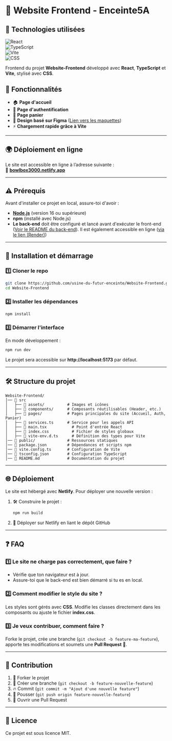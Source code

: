 # 🎵 Website Frontend - Enceinte5A

## 🔧 Technologies utilisées
![React](https://img.shields.io/badge/React-✓-blue)  
![TypeScript](https://img.shields.io/badge/TypeScript-✓-blue)  
![Vite](https://img.shields.io/badge/Vite-✓-purple)  
![CSS](https://img.shields.io/badge/CSS-✓-blue)

Frontend du projet **Website-Frontend** développé avec **React**, **TypeScript** et **Vite**, stylisé avec **CSS**.

## 📌 Fonctionnalités

- 🏠 **Page d'accueil**  
- 🔐 **Page d'authentification**  
- 🛒 **Page panier**  
- 🎨 **Design basé sur Figma** ([Lien vers les maquettes](https://www.figma.com/design/HYwmqC5VdPo9iANlFkNuUf/Enceinte-3D-WireFrames?node-id=1-2&t=rPqupnee6U6COu6p-1))  
- ⚡ **Chargement rapide grâce à Vite**  

---

## 🌍 Déploiement en ligne

Le site est accessible en ligne à l’adresse suivante :  
🔗 **[bowlbox3000.netlify.app](https://bowlbox3000.netlify.app/)**  

---

## ⚠️ Prérequis

Avant d'installer ce projet en local, assure-toi d'avoir :  

- **[Node.js](https://nodejs.org/)** (version 16 ou supérieure)  
- **npm** (installé avec Node.js)  
- **Le back-end** doit être configuré et lancé avant d'exécuter le front-end ([Voir le README du back-end](https://github.com/usine-du-futur-enceinte/Website-Backend)). Il est également accessible en ligne ([via le lien (Render)](https://back-end-website-bowlbox3000.onrender.com))

---

## 🚀 Installation et démarrage

### 1️⃣ Cloner le repo  
```sh
git clone https://github.com/usine-du-futur-enceinte/Website-Frontend.git
cd Website-Frontend
```

### 2️⃣ Installer les dépendances  
```sh
npm install
```

### 3️⃣ Démarrer l'interface  
En mode développement :  
```sh
npm run dev
```
Le projet sera accessible sur **http://localhost:5173** par défaut.

---

## 🛠️ Structure du projet

```
Website-Frontend/
│── 📂 src
│   ├── 📂 assets/          # Images et icônes
│   ├── 📂 components/      # Composants réutilisables (Header, etc.)
│   ├── 📂 pages/           # Pages principales du site (Accueil, Auth, Panier)
│   ├── 📄 services.ts      # Service pour les appels API
│   ├── 📄 main.tsx           # Point d'entrée React
│   ├── 📄 index.css          # Fichier de styles globaux
│   ├── 📄 vite-env.d.ts      # Définition des types pour Vite
│── 📂 public/              # Ressources statiques
│── 📄 package.json         # Dépendances et scripts npm
│── 📄 vite.config.ts       # Configuration de Vite
│── 📄 tsconfig.json        # Configuration TypeScript
│── 📄 README.md            # Documentation du projet
```

---

## 🌐 Déploiement

Le site est hébergé avec **Netlify**. Pour déployer une nouvelle version :  

1. 🛠️ Construire le projet :  
   ```sh
   npm run build
   ```
2. 🚀 Déployer sur Netlify en liant le dépôt GitHub

---

## ❓ FAQ

### 1️⃣ **Le site ne charge pas correctement, que faire ?**  
- Vérifie que ton navigateur est à jour.  
- Assure-toi que le back-end est bien démarré si tu es en local.  

### 2️⃣ **Comment modifier le style du site ?**  
Les styles sont gérés avec **CSS**. Modifie les classes directement dans les composants ou ajuste le fichier **index.css**.  

### 3️⃣ **Je veux contribuer, comment faire ?**  
Forke le projet, crée une branche (`git checkout -b feature-ma-feature`), apporte tes modifications et soumets une **Pull Request** 🚀.  

---

## 🤝 Contribution

1. 🍴 Forker le projet  
2. 🌱 Créer une branche (`git checkout -b feature-nouvelle-feature`)  
3. 🔥 Commit (`git commit -m "Ajout d'une nouvelle feature"`)  
4. 🚀 Pousser (`git push origin feature-nouvelle-feature`)  
5. 📩 Ouvrir une Pull Request  

---

## 📝 Licence

Ce projet est sous licence MIT. 
